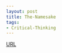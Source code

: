 ```yaml
---
layout: post
title: The-Namesake
tags:
- Critical-Thinking 
---
```



[URL](https://www.audible.com/pd/The-Namesake-Part-1-Audiobook/B002V5B8ZI)

